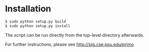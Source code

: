 

# Installation

```bash
$ sudo python setup.py build
$ sudo python setup.py install
```

The script can be run directly from the top-level directory afterwards.

For further instructions, please see http://siis.cse.psu.edu/primo
